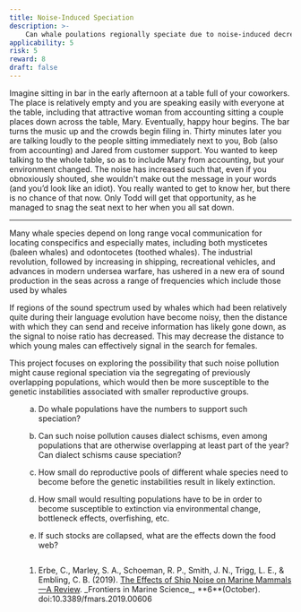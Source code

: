 ```yaml
---
title: Noise-Induced Speciation
description: >-
    Can whale poulations regionally speciate due to noise-induced decreases in their call range?
applicability: 5
risk: 5
reward: 8
draft: false
---
```

<style>
ol {
    list-style-type: lower-alpha;
}

ol li {
    padding-bottom: 1em;
    margin-left: 2em;
}
</style>
Imagine sitting in bar in the early afternoon at a table full of your coworkers. The place is
relatively empty and you are speaking easily with everyone at the table, including that attractive
woman from accounting sitting a couple places down across the table, Mary. Eventually, happy hour
begins. The bar turns the music up and the crowds begin filing in. Thirty minutes later you are
talking loudly to the people sitting immediately next to you, Bob (also from accounting) and Jared
from customer support. You wanted to keep talking to the whole table, so as to include Mary from
accounting, but your environment changed. The noise has increased such that, even if you obnoxiously
shouted, she wouldn't make out the message in your words (and you’d look like an idiot). You really
wanted to get to know her, but there is no chance of that now. Only Todd will get that opportunity,
as he managed to snag the seat next to her when you all sat down.

<hr />

Many whale species depend on long range vocal communication for locating conspecifics and especially
mates, including both mysticetes (baleen whales) and odontocetes (toothed whales).  The industrial
revolution, followed by increasing in shipping, recreational vehicles, and advances in modern
undersea warfare, has ushered in a new era of sound production in the seas across a range of
frequencies which include those used by whales

If regions of the sound spectrum used by whales which had been relatively quite during their
language evolution have become noisy, then the distance with which they can send and receive
information has likely gone down, as the signal to noise ratio has decreased. This may decrease the
distance to which young males can effectively signal in the search for females.

This project focuses on exploring the possibility that such noise pollution might cause regional
speciation via the segregating of previously overlapping populations, which would then be more
susceptible to the genetic instabilities associated with smaller reproductive groups.

1. Do whale populations have the numbers to support such speciation?
2. Can such noise pollution causes dialect schisms, even among populations that are otherwise
   overlapping at least part of the year? Can dialect schisms cause speciation?
3. How small do reproductive pools of different whale species need to become before the genetic
   instabilities result in likely extinction.
4. How small would resulting populations have to be in order to become susceptible to extinction via
   environmental change, bottleneck effects, overfishing, etc.
5. If such stocks are collapsed, what are the effects down the food web?

<ol style="text-align:left; padding-bottom: 0em; margin-left: 0em; list-style-type: decimal">
<li>Erbe, C., Marley, S. A., Schoeman, R. P., Smith, J. N., Trigg, L. E., &
Embling, C. B.  (2019).  <a href="https://dx.doi.org/10.3389/fmars.2019.00606">The Effects of Ship
Noise on Marine Mammals—A Review</a>. _Frontiers in Marine Science_, **6**(October).
doi:10.3389/fmars.2019.00606</li>
</ol>
